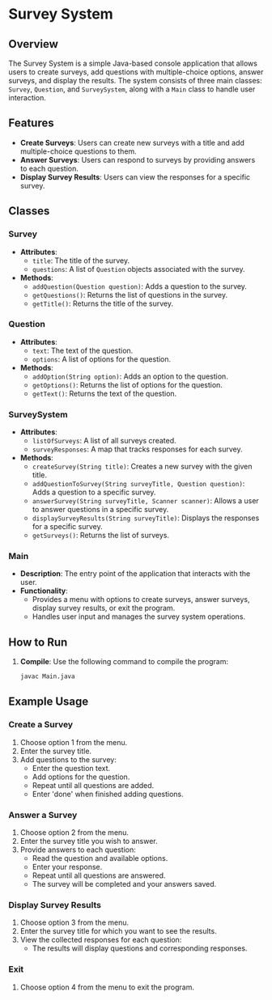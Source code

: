 # Survey System

## Overview

The Survey System is a simple Java-based console application that allows users to create surveys, add questions with multiple-choice options, answer surveys, and display the results. The system consists of three main classes: `Survey`, `Question`, and `SurveySystem`, along with a `Main` class to handle user interaction.

## Features

- **Create Surveys**: Users can create new surveys with a title and add multiple-choice questions to them.
- **Answer Surveys**: Users can respond to surveys by providing answers to each question.
- **Display Survey Results**: Users can view the responses for a specific survey.

## Classes

### Survey

- **Attributes**:
  - `title`: The title of the survey.
  - `questions`: A list of `Question` objects associated with the survey.
- **Methods**:
  - `addQuestion(Question question)`: Adds a question to the survey.
  - `getQuestions()`: Returns the list of questions in the survey.
  - `getTitle()`: Returns the title of the survey.

### Question

- **Attributes**:
  - `text`: The text of the question.
  - `options`: A list of options for the question.
- **Methods**:
  - `addOption(String option)`: Adds an option to the question.
  - `getOptions()`: Returns the list of options for the question.
  - `getText()`: Returns the text of the question.

### SurveySystem

- **Attributes**:
  - `listOfSurveys`: A list of all surveys created.
  - `surveyResponses`: A map that tracks responses for each survey.
- **Methods**:
  - `createSurvey(String title)`: Creates a new survey with the given title.
  - `addQuestionToSurvey(String surveyTitle, Question question)`: Adds a question to a specific survey.
  - `answerSurvey(String surveyTitle, Scanner scanner)`: Allows a user to answer questions in a specific survey.
  - `displaySurveyResults(String surveyTitle)`: Displays the responses for a specific survey.
  - `getSurveys()`: Returns the list of surveys.

### Main

- **Description**: The entry point of the application that interacts with the user.
- **Functionality**:
  - Provides a menu with options to create surveys, answer surveys, display survey results, or exit the program.
  - Handles user input and manages the survey system operations.

## How to Run

1. **Compile**: Use the following command to compile the program:
   ```bash
   javac Main.java
## Example Usage

### Create a Survey

1. Choose option 1 from the menu.
2. Enter the survey title.
3. Add questions to the survey:
   - Enter the question text.
   - Add options for the question.
   - Repeat until all questions are added.
   - Enter 'done' when finished adding questions.

### Answer a Survey

1. Choose option 2 from the menu.
2. Enter the survey title you wish to answer.
3. Provide answers to each question:
   - Read the question and available options.
   - Enter your response.
   - Repeat until all questions are answered.
   - The survey will be completed and your answers saved.

### Display Survey Results

1. Choose option 3 from the menu.
2. Enter the survey title for which you want to see the results.
3. View the collected responses for each question:
   - The results will display questions and corresponding responses.

### Exit

1. Choose option 4 from the menu to exit the program.
